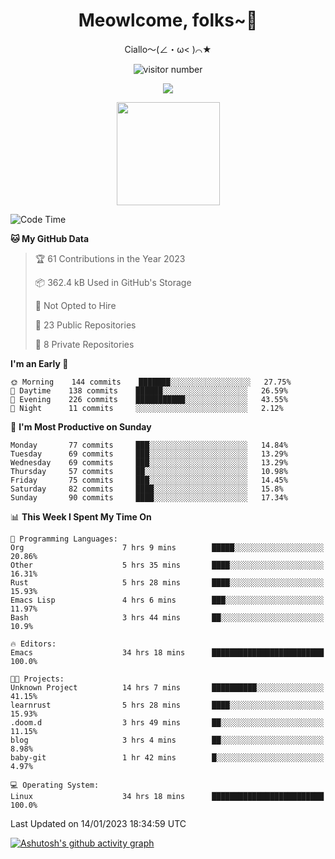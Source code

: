 <div align="center">
  <h1>Meowlcome, folks~👋</h1>
  <p>Ciallo～(∠・ω< )⌒★</p>
</div>

<p align="center">
  <img src="https://count.getloli.com/get/@Ziqi-Yang?theme=rule34" alt="visitor number" />
</p>

<p align="center">
  <img src="https://skillicons.dev/icons?i=c,py,flutter,go,java,js,linux,emacs" />
</p>
<p align="center">
  <img height="165" src="https://github-readme-stats.vercel.app/api?username=Ziqi-Yang&show_icons=true&include_all_commits=true&hide_border=true" />
</p>

<!--START_SECTION:waka-->
![Code Time](http://img.shields.io/badge/Code%20Time-390%20hrs%2051%20mins-blue)

**🐱 My GitHub Data** 

> 🏆 61 Contributions in the Year 2023
 > 
> 📦 362.4 kB Used in GitHub's Storage 
 > 
> 🚫 Not Opted to Hire
 > 
> 📜 23 Public Repositories 
 > 
> 🔑 8 Private Repositories  
 > 
**I'm an Early 🐤** 

```text
🌞 Morning    144 commits    ███████░░░░░░░░░░░░░░░░░░   27.75% 
🌆 Daytime    138 commits    ██████░░░░░░░░░░░░░░░░░░░   26.59% 
🌃 Evening    226 commits    ███████████░░░░░░░░░░░░░░   43.55% 
🌙 Night      11 commits     ░░░░░░░░░░░░░░░░░░░░░░░░░   2.12%

```
📅 **I'm Most Productive on Sunday** 

```text
Monday       77 commits     ███░░░░░░░░░░░░░░░░░░░░░░   14.84% 
Tuesday      69 commits     ███░░░░░░░░░░░░░░░░░░░░░░   13.29% 
Wednesday    69 commits     ███░░░░░░░░░░░░░░░░░░░░░░   13.29% 
Thursday     57 commits     ██░░░░░░░░░░░░░░░░░░░░░░░   10.98% 
Friday       75 commits     ███░░░░░░░░░░░░░░░░░░░░░░   14.45% 
Saturday     82 commits     ████░░░░░░░░░░░░░░░░░░░░░   15.8% 
Sunday       90 commits     ████░░░░░░░░░░░░░░░░░░░░░   17.34%

```


📊 **This Week I Spent My Time On** 

```text
💬 Programming Languages: 
Org                      7 hrs 9 mins        █████░░░░░░░░░░░░░░░░░░░░   20.86% 
Other                    5 hrs 35 mins       ████░░░░░░░░░░░░░░░░░░░░░   16.31% 
Rust                     5 hrs 28 mins       ████░░░░░░░░░░░░░░░░░░░░░   15.93% 
Emacs Lisp               4 hrs 6 mins        ███░░░░░░░░░░░░░░░░░░░░░░   11.97% 
Bash                     3 hrs 44 mins       ██░░░░░░░░░░░░░░░░░░░░░░░   10.9%

🔥 Editors: 
Emacs                    34 hrs 18 mins      █████████████████████████   100.0%

🐱‍💻 Projects: 
Unknown Project          14 hrs 7 mins       ██████████░░░░░░░░░░░░░░░   41.15% 
learnrust                5 hrs 28 mins       ████░░░░░░░░░░░░░░░░░░░░░   15.93% 
.doom.d                  3 hrs 49 mins       ██░░░░░░░░░░░░░░░░░░░░░░░   11.15% 
blog                     3 hrs 4 mins        ██░░░░░░░░░░░░░░░░░░░░░░░   8.98% 
baby-git                 1 hr 42 mins        █░░░░░░░░░░░░░░░░░░░░░░░░   4.97%

💻 Operating System: 
Linux                    34 hrs 18 mins      █████████████████████████   100.0%

```


 Last Updated on 14/01/2023 18:34:59 UTC
<!--END_SECTION:waka-->


[![Ashutosh's github activity graph](https://github-readme-activity-graph.cyclic.app/graph?username=Ziqi-Yang&theme=github)](https://github.com/ashutosh00710/github-readme-activity-graph)
